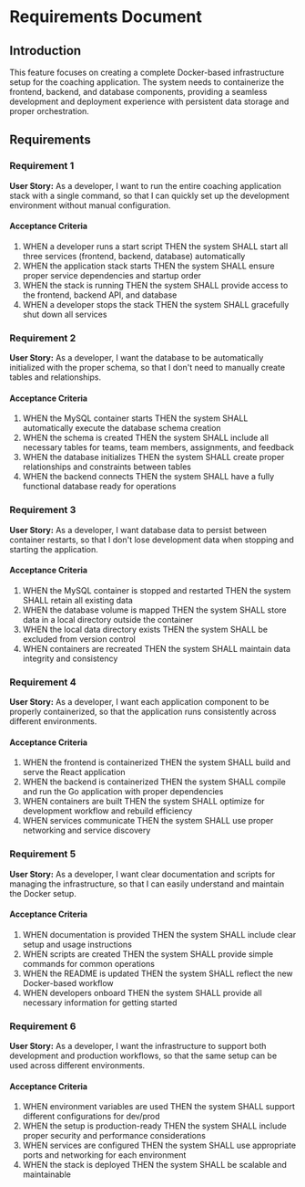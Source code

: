 # Requirements Document

## Introduction

This feature focuses on creating a complete Docker-based infrastructure setup for the coaching application. The system needs to containerize the frontend, backend, and database components, providing a seamless development and deployment experience with persistent data storage and proper orchestration.

## Requirements

### Requirement 1

**User Story:** As a developer, I want to run the entire coaching application stack with a single command, so that I can quickly set up the development environment without manual configuration.

#### Acceptance Criteria

1. WHEN a developer runs a start script THEN the system SHALL start all three services (frontend, backend, database) automatically
2. WHEN the application stack starts THEN the system SHALL ensure proper service dependencies and startup order
3. WHEN the stack is running THEN the system SHALL provide access to the frontend, backend API, and database
4. WHEN a developer stops the stack THEN the system SHALL gracefully shut down all services

### Requirement 2

**User Story:** As a developer, I want the database to be automatically initialized with the proper schema, so that I don't need to manually create tables and relationships.

#### Acceptance Criteria

1. WHEN the MySQL container starts THEN the system SHALL automatically execute the database schema creation
2. WHEN the schema is created THEN the system SHALL include all necessary tables for teams, team members, assignments, and feedback
3. WHEN the database initializes THEN the system SHALL create proper relationships and constraints between tables
4. WHEN the backend connects THEN the system SHALL have a fully functional database ready for operations

### Requirement 3

**User Story:** As a developer, I want database data to persist between container restarts, so that I don't lose development data when stopping and starting the application.

#### Acceptance Criteria

1. WHEN the MySQL container is stopped and restarted THEN the system SHALL retain all existing data
2. WHEN the database volume is mapped THEN the system SHALL store data in a local directory outside the container
3. WHEN the local data directory exists THEN the system SHALL be excluded from version control
4. WHEN containers are recreated THEN the system SHALL maintain data integrity and consistency

### Requirement 4

**User Story:** As a developer, I want each application component to be properly containerized, so that the application runs consistently across different environments.

#### Acceptance Criteria

1. WHEN the frontend is containerized THEN the system SHALL build and serve the React application
2. WHEN the backend is containerized THEN the system SHALL compile and run the Go application with proper dependencies
3. WHEN containers are built THEN the system SHALL optimize for development workflow and rebuild efficiency
4. WHEN services communicate THEN the system SHALL use proper networking and service discovery

### Requirement 5

**User Story:** As a developer, I want clear documentation and scripts for managing the infrastructure, so that I can easily understand and maintain the Docker setup.

#### Acceptance Criteria

1. WHEN documentation is provided THEN the system SHALL include clear setup and usage instructions
2. WHEN scripts are created THEN the system SHALL provide simple commands for common operations
3. WHEN the README is updated THEN the system SHALL reflect the new Docker-based workflow
4. WHEN developers onboard THEN the system SHALL provide all necessary information for getting started

### Requirement 6

**User Story:** As a developer, I want the infrastructure to support both development and production workflows, so that the same setup can be used across different environments.

#### Acceptance Criteria

1. WHEN environment variables are used THEN the system SHALL support different configurations for dev/prod
2. WHEN the setup is production-ready THEN the system SHALL include proper security and performance considerations
3. WHEN services are configured THEN the system SHALL use appropriate ports and networking for each environment
4. WHEN the stack is deployed THEN the system SHALL be scalable and maintainable